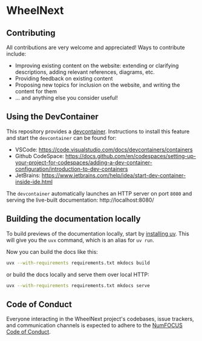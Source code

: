 # WheelNext

## Contributing

All contributions are very welcome and appreciated! Ways to contribute include:

- Improving existing content on the website: extending or clarifying
  descriptions, adding relevant references, diagrams, etc.
- Providing feedback on existing content
- Proposing new topics for inclusion on the website, and writing the content for them
- ... and anything else you consider useful!

## Using the DevContainer

This repository provides a [devcontainer](https://containers.dev/).
Instructions to install this feature and start the `devcontainer` can be found for:

- VSCode: https://code.visualstudio.com/docs/devcontainers/containers
- Github CodeSpace: https://docs.github.com/en/codespaces/setting-up-your-project-for-codespaces/adding-a-dev-container-configuration/introduction-to-dev-containers
- JetBrains: https://www.jetbrains.com/help/idea/start-dev-container-inside-ide.html

The `devcontainer` automatically launches an HTTP server on port `8080` and serving the live-built documentation: http://localhost:8080/

## Building the documentation locally

To build previews of the documentation locally, start by [installing
uv](https://docs.astral.sh/uv/getting-started/installation/).  This will give you the `uvx` command,
which is an alias for `uv run`.

Now you can build the docs like this:

```sh
uvx --with-requirements requirements.txt mkdocs build
```

or build the docs locally and serve them over local HTTP:

```sh
uvx --with-requirements requirements.txt mkdocs serve
```

## Code of Conduct

Everyone interacting in the WheelNext project's codebases, issue trackers,
and communication channels is expected to adhere to the
[NumFOCUS Code of Conduct](https://numfocus.org/code-of-conduct).
